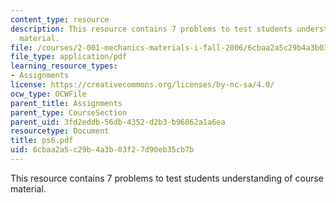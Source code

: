 ```yaml
---
content_type: resource
description: This resource contains 7 problems to test students understanding of course
  material.
file: /courses/2-001-mechanics-materials-i-fall-2006/6cbaa2a5c29b4a3b03f27d90eb35cb7b_ps6.pdf
file_type: application/pdf
learning_resource_types:
- Assignments
license: https://creativecommons.org/licenses/by-nc-sa/4.0/
ocw_type: OCWFile
parent_title: Assignments
parent_type: CourseSection
parent_uid: 3fd2eddb-56db-4352-d2b3-b96862a1a6ea
resourcetype: Document
title: ps6.pdf
uid: 6cbaa2a5-c29b-4a3b-03f2-7d90eb35cb7b
---
```

This resource contains 7 problems to test students understanding of course material.